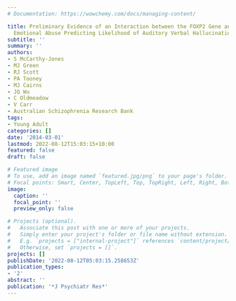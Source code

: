 ```yaml
---
# Documentation: https://wowchemy.com/docs/managing-content/

title: Preliminary Evidence of an Interaction between the FOXP2 Gene and Childhood
  Emotional Abuse Predicting Likelihood of Auditory Verbal Hallucinations in Schizophrenia.
subtitle: ''
summary: ''
authors:
- S McCarthy-Jones
- MJ Green
- RJ Scott
- PA Tooney
- MJ Cairns
- JQ Wu
- C Oldmeadow
- V Carr
- Australian Schizophrenia Research Bank
tags:
- Young Adult
categories: []
date: '2014-03-01'
lastmod: 2022-08-12T15:03:15+10:00
featured: false
draft: false

# Featured image
# To use, add an image named `featured.jpg/png` to your page's folder.
# Focal points: Smart, Center, TopLeft, Top, TopRight, Left, Right, BottomLeft, Bottom, BottomRight.
image:
  caption: ''
  focal_point: ''
  preview_only: false

# Projects (optional).
#   Associate this post with one or more of your projects.
#   Simply enter your project's folder or file name without extension.
#   E.g. `projects = ["internal-project"]` references `content/project/deep-learning/index.md`.
#   Otherwise, set `projects = []`.
projects: []
publishDate: '2022-08-12T05:03:15.258653Z'
publication_types:
- '2'
abstract: ''
publication: '*J Psychiatr Res*'
---
```

